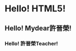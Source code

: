 <!doctype html>
<html>
  <head>
    <meta charset="utf-8">
    <title>楊皓勛的第一份HTML5文件</title>
  </head>
  <body>
    <h1> Hello! HTML5! </h1>
    <h2>Hello! Mydear許晉榮!</h2>
    <h3>Hello! 許晉榮Teacher!</h3>
  </body>
</html>

